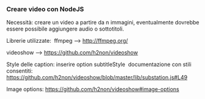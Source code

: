 ### Creare video con NodeJS

Necessità: creare un video a partire da n immagini, eventualmente dovrebbe essere possibile aggiungere audio o sottotitoli.

Librerie utilizzate:&nbsp;
ffmpeg --> http://ffmpeg.org/ &nbsp;

videoshow --> https://github.com/h2non/videoshow &nbsp;

Style delle caption: inserire option subtitleStyle&nbsp;
documentazione con stili consentiti: https://github.com/h2non/videoshow/blob/master/lib/substation.js#L49&nbsp;

Image options: https://github.com/h2non/videoshow#image-options

